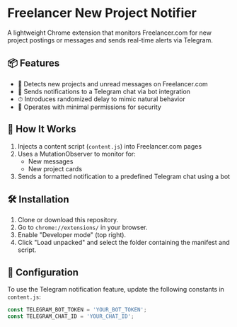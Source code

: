 # Freelancer New Project Notifier

A lightweight Chrome extension that monitors Freelancer.com for new project postings or messages and sends real-time alerts via Telegram.

## 📦 Features

- 🧠 Detects new projects and unread messages on Freelancer.com
- 📲 Sends notifications to a Telegram chat via bot integration
- ⏱ Introduces randomized delay to mimic natural behavior
- 🔐 Operates with minimal permissions for security

## 🚀 How It Works

1. Injects a content script (`content.js`) into Freelancer.com pages
2. Uses a MutationObserver to monitor for:
   - New messages
   - New project cards
3. Sends a formatted notification to a predefined Telegram chat using a bot

## 🛠 Installation

1. Clone or download this repository.
2. Go to `chrome://extensions/` in your browser.
3. Enable "Developer mode" (top right).
4. Click "Load unpacked" and select the folder containing the manifest and script.

## 🧾 Configuration

To use the Telegram notification feature, update the following constants in `content.js`:

```js
const TELEGRAM_BOT_TOKEN = 'YOUR_BOT_TOKEN';
const TELEGRAM_CHAT_ID = 'YOUR_CHAT_ID';
